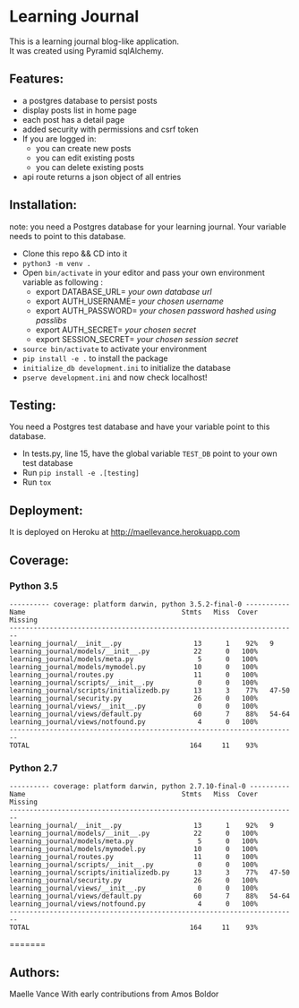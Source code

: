 # Learning Journal


This is a learning journal blog-like application.  
It was created using Pyramid sqlAlchemy.


## Features:
- a postgres database to persist posts
- display posts list in home page
- each post has a detail page
- added security with permissions and csrf token
- If you are logged in:
    - you can create new posts
    - you can edit existing posts
    - you can delete existing posts
- api route returns a json object of all entries


## Installation:

note: you need a Postgres database for your learning journal. Your variable needs to point to this database.

- Clone this repo && CD into it
- `python3 -m venv .`
- Open `bin/activate` in your editor and pass your own environment variable as following :
    - export DATABASE_URL= *your own database url*
    - export AUTH_USERNAME= *your chosen username*
    - export AUTH_PASSWORD= *your chosen password hashed using passlibs*
    - export AUTH_SECRET= *your chosen secret*
    - export SESSION_SECRET= *your chosen session secret*
- `source bin/activate` to activate your environment
- `pip install -e .` to install the package
- `initialize_db development.ini` to initialize the database
- `pserve development.ini` and now check localhost!

## Testing:
You need a Postgres test database and have your variable point to this database.

- In tests.py, line 15, have the global variable `TEST_DB` point to your own test database
- Run `pip install -e .[testing]`
- Run `tox`

## Deployment:
It is deployed on Heroku at http://maellevance.herokuapp.com


## Coverage:

### Python 3.5
```
---------- coverage: platform darwin, python 3.5.2-final-0 -----------
Name                                       Stmts   Miss  Cover   Missing
------------------------------------------------------------------------
learning_journal/__init__.py                  13      1    92%   9
learning_journal/models/__init__.py           22      0   100%
learning_journal/models/meta.py                5      0   100%
learning_journal/models/mymodel.py            10      0   100%
learning_journal/routes.py                    11      0   100%
learning_journal/scripts/__init__.py           0      0   100%
learning_journal/scripts/initializedb.py      13      3    77%   47-50
learning_journal/security.py                  26      0   100%
learning_journal/views/__init__.py             0      0   100%
learning_journal/views/default.py             60      7    88%   54-64
learning_journal/views/notfound.py             4      0   100%
------------------------------------------------------------------------
TOTAL                                        164     11    93%
```

### Python 2.7
```
---------- coverage: platform darwin, python 2.7.10-final-0 ----------
Name                                       Stmts   Miss  Cover   Missing
------------------------------------------------------------------------
learning_journal/__init__.py                  13      1    92%   9
learning_journal/models/__init__.py           22      0   100%
learning_journal/models/meta.py                5      0   100%
learning_journal/models/mymodel.py            10      0   100%
learning_journal/routes.py                    11      0   100%
learning_journal/scripts/__init__.py           0      0   100%
learning_journal/scripts/initializedb.py      13      3    77%   47-50
learning_journal/security.py                  26      0   100%
learning_journal/views/__init__.py             0      0   100%
learning_journal/views/default.py             60      7    88%   54-64
learning_journal/views/notfound.py             4      0   100%
------------------------------------------------------------------------
TOTAL                                        164     11    93%
```

=======
## Authors:
Maelle Vance
With early contributions from Amos Boldor
